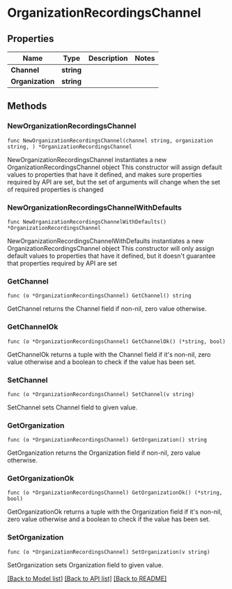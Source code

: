 # OrganizationRecordingsChannel

## Properties

Name | Type | Description | Notes
------------ | ------------- | ------------- | -------------
**Channel** | **string** |  | 
**Organization** | **string** |  | 

## Methods

### NewOrganizationRecordingsChannel

`func NewOrganizationRecordingsChannel(channel string, organization string, ) *OrganizationRecordingsChannel`

NewOrganizationRecordingsChannel instantiates a new OrganizationRecordingsChannel object
This constructor will assign default values to properties that have it defined,
and makes sure properties required by API are set, but the set of arguments
will change when the set of required properties is changed

### NewOrganizationRecordingsChannelWithDefaults

`func NewOrganizationRecordingsChannelWithDefaults() *OrganizationRecordingsChannel`

NewOrganizationRecordingsChannelWithDefaults instantiates a new OrganizationRecordingsChannel object
This constructor will only assign default values to properties that have it defined,
but it doesn't guarantee that properties required by API are set

### GetChannel

`func (o *OrganizationRecordingsChannel) GetChannel() string`

GetChannel returns the Channel field if non-nil, zero value otherwise.

### GetChannelOk

`func (o *OrganizationRecordingsChannel) GetChannelOk() (*string, bool)`

GetChannelOk returns a tuple with the Channel field if it's non-nil, zero value otherwise
and a boolean to check if the value has been set.

### SetChannel

`func (o *OrganizationRecordingsChannel) SetChannel(v string)`

SetChannel sets Channel field to given value.


### GetOrganization

`func (o *OrganizationRecordingsChannel) GetOrganization() string`

GetOrganization returns the Organization field if non-nil, zero value otherwise.

### GetOrganizationOk

`func (o *OrganizationRecordingsChannel) GetOrganizationOk() (*string, bool)`

GetOrganizationOk returns a tuple with the Organization field if it's non-nil, zero value otherwise
and a boolean to check if the value has been set.

### SetOrganization

`func (o *OrganizationRecordingsChannel) SetOrganization(v string)`

SetOrganization sets Organization field to given value.



[[Back to Model list]](../README.md#documentation-for-models) [[Back to API list]](../README.md#documentation-for-api-endpoints) [[Back to README]](../README.md)


